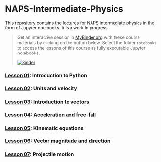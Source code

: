 # NAPS-Intermediate-Physics

This repository contains the lectures for NAPS intermediate physics in the form of Jupyter notebooks. It is a work in progress.

> Get an interactive session in [MyBinder.org](https://mybinder.org/) with these course materials by clicking on the button below.
> Select the folder `notebooks` to access the lessons of this course as fully executable Jupyter notebooks.
>
> [![Binder](https://mybinder.org/badge_logo.svg)](https://mybinder.org/v2/gh/dcartin/NAPS-Intermediate-Physics/master)

### [Lesson 01](https://nbviewer.jupyter.org/github/dcartin/NAPS-Intermediate-Physics/blob/master/notebooks/L01_Introduction_to_Python.ipynb): Introduction to Python
### [Lesson 02](https://nbviewer.jupyter.org/github/dcartin/NAPS-Intermediate-Physics/blob/master/notebooks/L02_Units_and_velocity.ipynb): Units and velocity
### [Lesson 03](https://nbviewer.jupyter.org/github/dcartin/NAPS-Intermediate-Physics/blob/master/notebooks/L03_Introduction_to_vectors.ipynb): Introduction to vectors
### [Lesson 04](https://nbviewer.jupyter.org/github/dcartin/NAPS-Intermediate-Physics/blob/master/notebooks/L04_Acceleration_and_free-fall.ipynb): Acceleration and free-fall
### [Lesson 05](https://nbviewer.jupyter.org/github/dcartin/NAPS-Intermediate-Physics/blob/master/notebooks/L05_Kinematic_equations.ipynb): Kinematic equations
### [Lesson 06](https://nbviewer.jupyter.org/github/dcartin/NAPS-Intermediate-Physics/blob/master/notebooks/L06_Vector_magnitude_and_direction.ipynb): Vector magnitude and direction
### [Lesson 07](https://nbviewer.jupyter.org/github/dcartin/NAPS-Intermediate-Physics/blob/master/notebooks/L07_Projectile_motion.ipynb): Projectile motion
